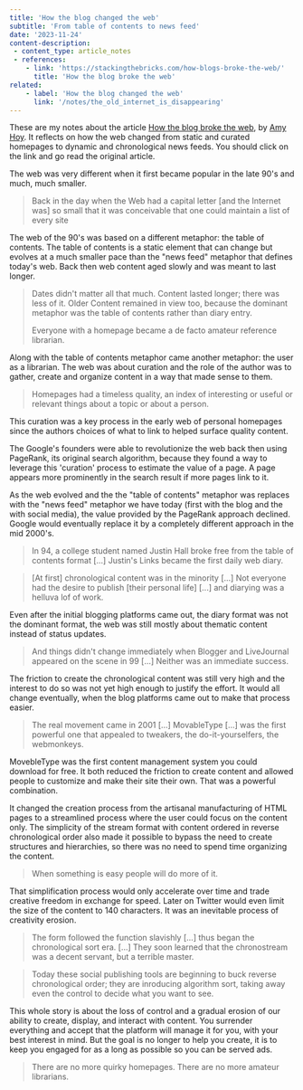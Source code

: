 ```yaml
---
title: 'How the blog changed the web'
subtitle: 'From table of contents to news feed'
date: '2023-11-24'
content-description:
 - content_type: article_notes
 - references:
    - link: 'https://stackingthebricks.com/how-blogs-broke-the-web/'
      title: 'How the blog broke the web'
related:
    - label: 'How the blog changed the web'
      link: '/notes/the_old_internet_is_disappearing'
---
```


These are my notes about the article [How the blog broke the web](https://stackingthebricks.com/how-blogs-broke-the-web/), by [Amy Hoy](https://twitter.com/amyhoy?lang=en). It reflects on how the web changed from static and curated homepages to dynamic and chronological news feeds. You should click on the link and go read the original article.

The web was very different when it first became popular in the late 90's and much, much smaller.

> Back in the day when the Web had a capital letter [and the Internet was] so small that it was conceivable that one could maintain a list of every site

The web of the 90's was based on a different metaphor: the table of contents. The table of contents is a static element that can change but evolves at a much smaller pace than the "news feed" metaphor that defines today's web. Back then web content aged slowly and was meant to last longer.

> Dates didn't matter all that much. Content lasted longer; there was less of it. Older Content remained in view too, because the dominant metaphor was the table of contents rather than diary entry.
>  
> Everyone with a homepage became a de facto amateur reference librarian.

Along with the table of contents metaphor came another metaphor: the user as a librarian. The web was about curation and the role of the author was to gather, create and organize content in a way that made sense to them.

> Homepages had a timeless quality, an index of interesting or useful or relevant things about a topic or about a person.

This curation was a key process in the early web of personal homepages since the authors choices of what to link to helped surface quality content.

The Google's founders were able to revolutionize the web back then using PageRank, its original search algorithm, because they found a way to leverage this 'curation' process to estimate the value of a page. A page appears more prominently in the search result if more pages link to it.

As the web evolved and the the "table of contents" metaphor was replaces with the "news feed" metaphor we have today (first with the blog and the with social media), the value provided by the PageRank approach declined. Google would eventually replace it by a completely different approach in the mid 2000's.

> In 94, a college student named Justin Hall broke free from the table of contents format [...] Justin's Links became the first daily web diary.

> [At first] chronological content was in the minority [...] Not everyone had the desire to publish [their personal life] [...] and diarying was a helluva lof of work.

Even after the initial blogging platforms came out, the diary format was not the dominant format, the web was still mostly about thematic content instead of status updates.

> And things didn't change immediately when Blogger and LiveJournal appeared on the scene in 99 [...] Neither was an immediate success.

The friction to create the chronological content was still very high and the interest to do so was not yet high enough to justify the effort. It would all change eventually, when the blog platforms came out to make that process easier.

> The real movement came in 2001 [...] MovableType [...] was the first powerful one that appealed to tweakers, the do-it-yourselfers, the webmonkeys.

MovebleType was the first content management system you could download for free. It both reduced the friction to create content and allowed people to customize and make their site their own. That was a powerful combination.

It changed the creation process from the artisanal manufacturing of HTML pages to a streamlined process where the user could focus on the content only. The simplicity of the stream format with content ordered in reverse chronological order also made it possible to bypass the need to create structures and hierarchies, so there was no need to spend time organizing the content.

> When something is easy people will do more of it.

That simplification process would only accelerate over time and trade creative freedom in exchange for speed. Later on Twitter would even limit the size of the content to 140 characters. It was an inevitable process of creativity erosion.

> The form followed the function slavishly [...] thus began the chronological sort era. [...] They soon learned that the chronostream was a decent servant, but a terrible master.

> Today these social publishing tools are beginning to buck reverse chronological order; they are inroducing algorithm sort, taking away even the control to decide what you want to see.

This whole story is about the loss of control and a gradual erosion of our ability to create, display, and interact with content. You surrender everything and accept that the platform will manage it for you, with your best interest in mind. But the goal is no longer to help you create, it is to keep you engaged for as a long as possible so you can be served ads.

> There are no more quirky homepages. There are no more amateur librarians.

